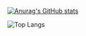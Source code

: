 [![Anurag's GitHub stats](https://github-readme-stats.vercel.app/api?username=DDH-975)](https://github.com/anuraghazra/github-readme-stats)


![Top Langs](https://github-readme-stats.vercel.app/api/top-langs/?username=DDH-975&layout=compact)
